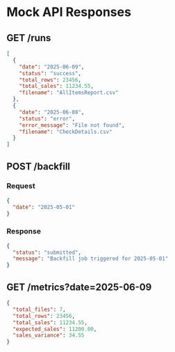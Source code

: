
# Mock API Responses

## GET /runs
```json
[
  {
    "date": "2025-06-09",
    "status": "success",
    "total_rows": 23456,
    "total_sales": 11234.55,
    "filename": "AllItemsReport.csv"
  },
  {
    "date": "2025-06-08",
    "status": "error",
    "error_message": "File not found",
    "filename": "CheckDetails.csv"
  }
]
```

## POST /backfill
### Request
```json
{
  "date": "2025-05-01"
}
```

### Response
```json
{
  "status": "submitted",
  "message": "Backfill job triggered for 2025-05-01"
}
```

## GET /metrics?date=2025-06-09
```json
{
  "total_files": 7,
  "total_rows": 23456,
  "total_sales": 11234.55,
  "expected_sales": 11200.00,
  "sales_variance": 34.55
}
```
